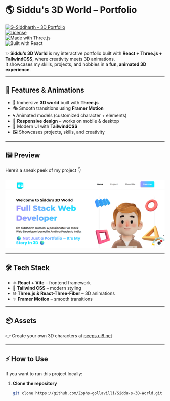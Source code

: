 # 🌎 Siddu's 3D World – Portfolio  

[![G-Siddharth - 3D Portfolio](https://img.shields.io/static/v1?label=G-Siddharth&message=3D-Portfolio&color=blue&logo=github)](https://github.com/Zpphs-gollavilli/Siddu-s-3D-World "Go to GitHub repo")  
[![License](https://img.shields.io/badge/License-MIT-blue)](#license)  
![Made with Three.js](https://img.shields.io/badge/Made%20With-Three.js-orange?logo=three.js)  
![Built with React](https://img.shields.io/badge/Frontend-React-61DAFB?logo=react)  

✨ **Siddu’s 3D World** is my interactive portfolio built with **React + Three.js + TailwindCSS**, where creativity meets 3D animations.  
It showcases my skills, projects, and hobbies in a **fun, animated 3D experience**.  

---

## 🚀 Features & Animations
- 🌌 Immersive **3D world** built with **Three.js**
- 🎭 Smooth transitions using **Framer Motion**
- 🌀 Animated models (customized character + elements)
- 📱 **Responsive design** – works on mobile & desktop
- 🎨 Modern UI with **TailwindCSS**
- 🖼️ Showcases projects, skills, and creativity

---

## 🖼️ Preview  
Here’s a sneak peek of my project 👇  

![Siddu’s 3D World](./public/my_project.png)  

---

## 🛠️ Tech Stack  
- ⚛️ **React + Vite** – frontend framework  
- 🎨 **Tailwind CSS** – modern styling  
- 🌐 **Three.js & React-Three-Fiber** – 3D animations  
- ✨ **Framer Motion** – smooth transitions  

---

## 📦 Assets  
👉 Create your own 3D characters at [peeps.ui8.net](https://peeps.ui8.net/)  

---

## ⚡ How to Use
If you want to run this project locally:  

1. **Clone the repository**  
   ```bash
   git clone https://github.com/Zpphs-gollavilli/Siddu-s-3D-World.git
